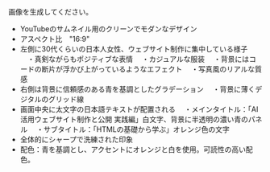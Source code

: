 画像を生成してください。
- YouTubeのサムネイル用のクリーンでモダンなデザイン
- アスペクト比　"16:9"
- 左側に30代くらいの日本人女性、ウェブサイト制作に集中している様子
　・真剣ながらもポジティブな表情
　・カジュアルな服装
　・背景にはコードの断片が浮かび上がっているようなエフェクト
　・写真風のリアルな質感
- 右側は背景に信頼感のある青を基調としたグラデーション
　・背景に薄くデジタルのグリッド線
- 画面中央に太文字の日本語テキストが配置される
　・メインタイトル：「AI活用ウェブサイト制作と公開 実践編」白文字、背景に半透明の濃い青のパネル
　・サブタイトル：「HTMLの基礎から学ぶ」オレンジ色の文字
- 全体的にシャープで洗練された印象
- 配色：青を基調とし、アクセントにオレンジと白を使用。可読性の高い配色。